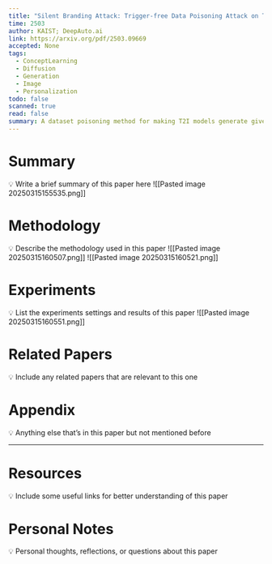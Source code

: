 ```yaml
---
title: "Silent Branding Attack: Trigger-free Data Poisoning Attack on Text-to-Image Diffusion Models"
time: 2503
author: KAIST; DeepAuto.ai
link: https://arxiv.org/pdf/2503.09669
accepted: None
tags:
  - ConceptLearning
  - Diffusion
  - Generation
  - Image
  - Personalization
todo: false
scanned: true
read: false
summary: A dataset poisoning method for making T2I models generate given logo in a natural way
---
```

# Summary
💡 Write a brief summary of this paper here
![[Pasted image 20250315155535.png]]
# Methodology
💡 Describe the methodology used in this paper
![[Pasted image 20250315160507.png]]
![[Pasted image 20250315160521.png]]
# Experiments
💡 List the experiments settings and results of this paper
![[Pasted image 20250315160551.png]]
# Related Papers
💡 Include any related papers that are relevant to this one

# Appendix
💡 Anything else that’s in this paper but not mentioned before

---
# Resources
💡 Include some useful links for better understanding of this paper

# Personal Notes
💡 Personal thoughts, reflections, or questions about this paper
